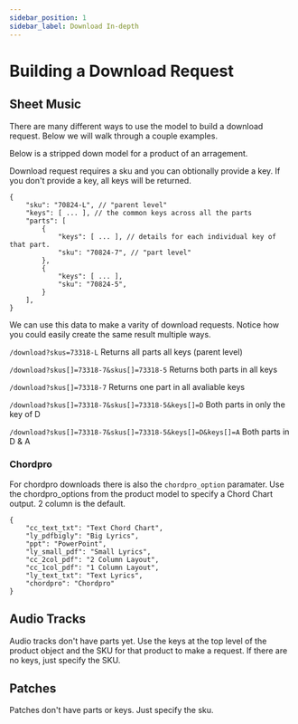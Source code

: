 ```yaml
---
sidebar_position: 1
sidebar_label: Download In-depth
---
```


# Building a Download Request

## Sheet Music

There are many different ways to use the model to build a download request. Below we will walk through a couple examples.

Below is a stripped down model for a product of an arragement. 

Download request requires a sku and you can obtionally provide a key. If you don't provide a key, all keys will be returned.


```
{
    "sku": "70824-L", // "parent level"
    "keys": [ ... ], // the common keys across all the parts
    "parts": [
        {
            "keys": [ ... ], // details for each individual key of that part. 
            "sku": "70824-7", // "part level"
        },
        {
            "keys": [ ... ],
            "sku": "70824-5",
        }
    ],
}
```

We can use this data to make a varity of download requests. Notice how you could easily create the same result multiple ways.

`/download?skus=73318-L` Returns all parts all keys (parent level)

`/download?skus[]=73318-7&skus[]=73318-5` Returns both parts in all keys

`/download?skus[]=73318-7` Returns one part in all avaliable keys

`/download?skus[]=73318-7&skus[]=73318-5&keys[]=D` Both parts in only the key of D

`/download?skus[]=73318-7&skus[]=73318-5&keys[]=D&keys[]=A` Both parts in D & A


### Chordpro

For chordpro downloads there is also the `chordpro_option` paramater. Use the chordpro_options from the product model to specify a Chord Chart output. 2 column is the default.
```
{
    "cc_text_txt": "Text Chord Chart",
    "ly_pdfbigly": "Big Lyrics",
    "ppt": "PowerPoint",
    "ly_small_pdf": "Small Lyrics",
    "cc_2col_pdf": "2 Column Layout",
    "cc_1col_pdf": "1 Column Layout",
    "ly_text_txt": "Text Lyrics",
    "chordpro": "Chordpro"
}
```

## Audio Tracks

Audio tracks don't have parts yet. Use the keys at the top level of the product object and the SKU for that product to make a request. If there are no keys, just specify the SKU.

## Patches

Patches don't have parts or keys. Just specify the sku.